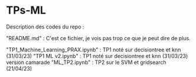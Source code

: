 # TPs-ML
Description des codes du repo :

"README.md" : C'est ce fichier, je vois pas trop ce que je peut dire de plus.

"TP1_Machine_Learning_PRAX.ipynb" : TP1 noté sur decisiontree et knn (31/03/23)
"TP1 ML v2.ipynb" : TP1 noté sur decisiontree et knn (31/03/23) version camarade
"ML_TP2.ipynb" : TP2 sur le SVM et gridsearch (21/04/23)
